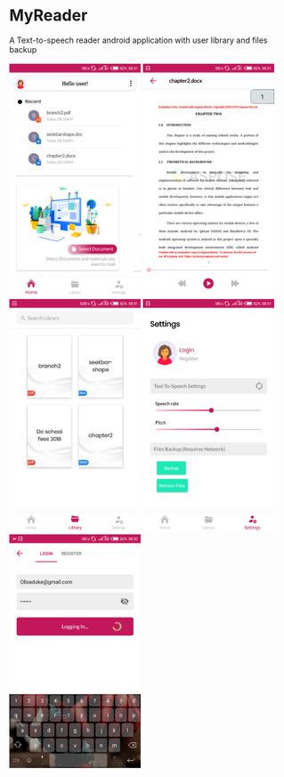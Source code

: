 # MyReader
A Text-to-speech reader android application with user library and files backup
<br/>
<br/>
<img src="images/mr1.png" height="420"/>
<img src="images/mr2.png" height="420"/>
<img src="images/mr3.png" height="420"/>
<img src="images/mr4.png" height="420"/>
<img src="images/mr5.png" height="420"/>
